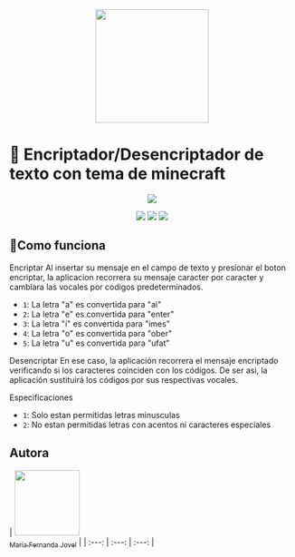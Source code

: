 <div align="center">
    <img src="https://raw.githubusercontent.com/patrickwebsdev/Encriptador-Oracle-Alura/master/img/one.png" width="200"/>
</div>

# 🚀 Encriptador/Desencriptador de texto con tema de minecraft
<p align="center" >
     <img src="https://user-images.githubusercontent.com/98281066/236635863-78c1c884-8285-431d-9afa-7320441f6e8d.png">
</p>
<div align="center">
    <img src="https://img.shields.io/badge/JavaScript-FEFF01?logo=javascript&logoColor=000000&style=for-the-badge"/>
    <img src="https://img.shields.io/badge/HTML-EC6231?logo=html5&logoColor=FFFFFF&style=for-the-badge" />
    <img src="https://img.shields.io/badge/CSS-01A3D8?logo=css3&logoColor=FFFFFF&style=for-the-badge" />
</div>

## :hammer:Como funciona

Encriptar
Al insertar su mensaje en el campo de texto y presionar el boton encriptar, la aplicacion recorrera su mensaje caracter por caracter y cambiara las vocales por codigos predeterminados.
- `1`: La letra "a" es convertida para "ai"
- `2`: La letra "e" es convertida para "enter"
- `3`: La letra "i" es convertida para "imes"
- `4`: La letra "o" es convertida para "ober"
- `5`: La letra "u" es convertida para "ufat"

Desencriptar
En ese caso, la aplicación recorrera el mensaje encriptado verificando si los caracteres coinciden con los códigos. De ser asi, la aplicación sustituirá los códigos por sus respectivas vocales.

Especificaciones
- `1`: Solo estan permitidas letras minusculas
- `2`: No estan permitidas letras con acentos ni caracteres especiales

## Autora
| [<img src="https://avatars.githubusercontent.com/u/98281066" width=115><br><sub>María Fernanda Jovel</sub>](https://github.com/ferjovel06) |
| :---: | :---: | :---: |
